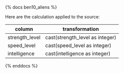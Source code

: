 {% docs ben10_aliens %}

Here are the calculation applied to the source: 

| column            | transformation                        |
|-------------------|---------------------------------------|
| strength_level    | cast(strength_level as integer)       |
| speed_level       | cast(speed_level as integer)          |
| intelligence      | cast(intelligence as integer)         |


{% enddocs %}